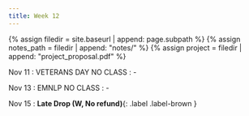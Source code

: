 ```yaml
---
title: Week 12
---
```



{% assign filedir = site.baseurl | append: page.subpath %} 
{% assign notes_path = filedir | append: "notes/" %} 
{% assign project = filedir | append: "project_proposal.pdf" %}

<!--  
Instructions:

INDENTATION COUNTS

Each day should be formatted exactly as follows

Date
: Lessons Covered
  : Reading List
    : In Class Presentations
: **Assignment/Announcement**{: .label}


To add a hyperlink for readings, do it as follows
  : [Example Paper](http://linktopaper.edu)

To make the hyperlink open in a new tab by default
  : [Example Paper](http://linktopaper.edu){:target=_"blank"}

The announcement can be made red for due dates as follows
: **Assignment Due**{: .label .label-red }
11/11: Veterans Day No class
11/13: EMNLP No Class
-->

Nov 11
: VETERANS DAY NO CLASS
  : - 

Nov 13
: EMNLP NO CLASS
  : -

Nov 15
: **Late Drop (W, No refund)**{: .label .label-brown }
